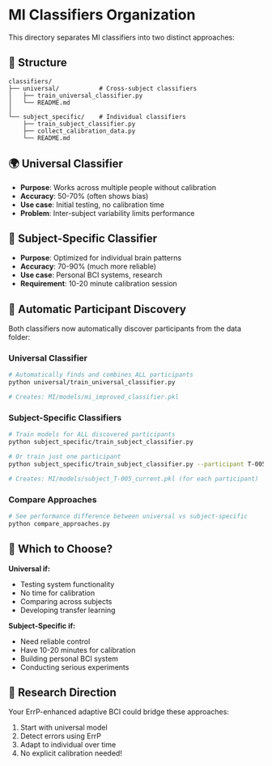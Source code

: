 # MI Classifiers Organization

This directory separates MI classifiers into two distinct approaches:

## 📁 Structure

```
classifiers/
├── universal/           # Cross-subject classifiers
│   ├── train_universal_classifier.py
│   └── README.md
│
└── subject_specific/    # Individual classifiers
    ├── train_subject_classifier.py
    ├── collect_calibration_data.py
    └── README.md
```

## 🌍 Universal Classifier
- **Purpose**: Works across multiple people without calibration
- **Accuracy**: 50-70% (often shows bias)
- **Use case**: Initial testing, no calibration time
- **Problem**: Inter-subject variability limits performance

## 👤 Subject-Specific Classifier
- **Purpose**: Optimized for individual brain patterns
- **Accuracy**: 70-90% (much more reliable)
- **Use case**: Personal BCI systems, research
- **Requirement**: 10-20 minute calibration session

## 🔄 Automatic Participant Discovery

Both classifiers now automatically discover participants from the data folder:

### Universal Classifier
```bash
# Automatically finds and combines ALL participants
python universal/train_universal_classifier.py

# Creates: MI/models/mi_improved_classifier.pkl
```

### Subject-Specific Classifiers
```bash
# Train models for ALL discovered participants
python subject_specific/train_subject_classifier.py

# Or train just one participant
python subject_specific/train_subject_classifier.py --participant T-005

# Creates: MI/models/subject_T-005_current.pkl (for each participant)
```

### Compare Approaches
```bash
# See performance difference between universal vs subject-specific
python compare_approaches.py
```

## 🎯 Which to Choose?

**Universal if:**
- Testing system functionality
- No time for calibration
- Comparing across subjects
- Developing transfer learning

**Subject-Specific if:**
- Need reliable control
- Have 10-20 minutes for calibration
- Building personal BCI system
- Conducting serious experiments

## 🔬 Research Direction
Your ErrP-enhanced adaptive BCI could bridge these approaches:
1. Start with universal model
2. Detect errors using ErrP
3. Adapt to individual over time
4. No explicit calibration needed!